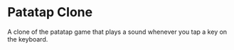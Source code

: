 # Patatap Clone 

A clone of the patatap game that plays a sound whenever you tap a key on the keyboard.
